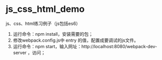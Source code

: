 # js_css_html_demo
js、css、html练习例子（js包括es6）

1. 运行命令：npm install，安装需要的包；  
2. 修改webpack.config.js中 entry 的值，配置成要调试的js文件。  
3. 运行命令：npm start，输入网址：http://localhost:8080/webpack-dev-server ，访问；  











